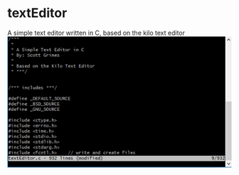 # textEditor
A simple text editor written in C, based on the kilo text editor
![Screenshot](screenshot.png)
